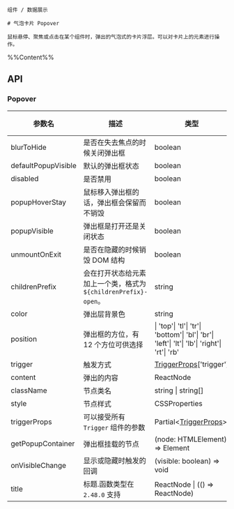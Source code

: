 `````
组件 / 数据展示

# 气泡卡片 Popover

鼠标悬停、聚焦或点击在某个组件时，弹出的气泡式的卡片浮层。可以对卡片上的元素进行操作。
`````

%%Content%%

## API

### Popover

|参数名|描述|类型|默认值|版本|
|---|---|---|---|---|
|blurToHide|是否在失去焦点的时候关闭弹出框|boolean |`true`|-|
|defaultPopupVisible|默认的弹出框状态|boolean |`-`|-|
|disabled|是否禁用|boolean |`-`|2.11.0|
|popupHoverStay|鼠标移入弹出框的话，弹出框会保留而不销毁|boolean |`true`|-|
|popupVisible|弹出框是打开还是关闭状态|boolean |`-`|-|
|unmountOnExit|是否在隐藏的时候销毁 DOM 结构|boolean |`true`|-|
|childrenPrefix|会在打开状态给元素加上一个类，格式为 `${childrenPrefix}-open`。|string |`-`|-|
|color|弹出层背景色|string |`-`|2.22.0|
|position|弹出框的方位，有 12 个方位可供选择|\| 'top'\| 'tl'\| 'tr'\| 'bottom'\| 'bl'\| 'br'\| 'left'\| 'lt'\| 'lb'\| 'right'\| 'rt'\| 'rb' |`top`|-|
|trigger|触发方式|[TriggerProps](trigger#trigger)['trigger'] |`hover`|-|
|content|弹出的内容|ReactNode |`-`|-|
|className|节点类名|string \| string[] |`-`|-|
|style|节点样式|CSSProperties |`-`|-|
|triggerProps|可以接受所有 `Trigger` 组件的参数|Partial&lt;[TriggerProps](trigger#trigger)&gt; |`-`|-|
|getPopupContainer|弹出框挂载的节点|(node: HTMLElement) => Element |`-`|-|
|onVisibleChange|显示或隐藏时触发的回调|(visible: boolean) => void |`-`|-|
|title|标题.函数类型在 `2.48.0` 支持|ReactNode \| (() => ReactNode) |`-`|-|
